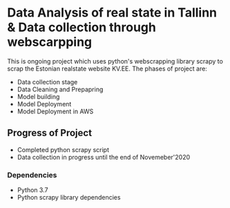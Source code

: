# Data Analysis of real state in Tallinn & Data collection through webscarpping

This is ongoing project which uses python's webscrapping library scrapy to scrap the Estonian realstate website KV.EE. The phases of project are:

* Data collection stage
* Data Cleaning and Prepapring 
* Model building
* Model Deployment
* Model Deployment in AWS

## Progress of Project

* Completed python scrapy script
* Data collection in progress until the end of Novemeber'2020


### Dependencies

* Python 3.7
* Python scrapy library dependencies
